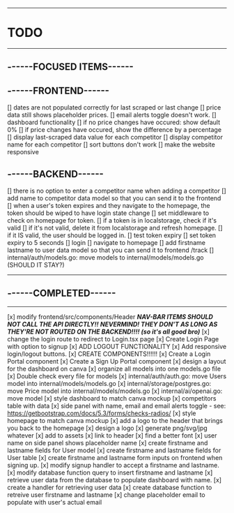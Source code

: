 --------------------------------------------------
# TODO
--------------------------------------------------

## ------FOCUSED ITEMS------

## ------FRONTEND------

[] dates are not populated correctly for last scraped or last change
[] price data still shows placeholder prices.
[] email alerts toggle doesn't work.
[] dashboard functionality
    [] if no price changes have occured: show default 0%
    [] if price changes have occured, show the difference by a percentage
    [] display last-scraped data value for each competitor
    [] display competitor name for each competitor
[] sort buttons don't work
[] make the website responsive

## ------BACKEND------

[] there is no option to enter a competitor name when adding a competitor
    [] add name to competitor data model so that you can send it to the frontend
[] when a user's token expires and they navigate to the homepage, the token should be wiped to have login state change
    [] set middleware to check on homepage for token.
        [] if a token is in localstorage, check if it's valid
            [] if it's not valid, delete it from localstorage and refresh homepage.
            [] if it IS valid, the user should be logged in.
    [] test token expiry
        [] set token expiry to 5 seconds
        [] login
        [] navigate to homepage
[] add firstname lastname to user data model so that you can send it to frontend /track
[] internal/auth/models.go: move models to internal/models/models.go (SHOULD IT STAY?)


--------------------------------------------------
## ------COMPLETED------
--------------------------------------------------
[x] modify frontend/src/components/Header
    ***NAV-BAR ITEMS SHOULD NOT CALL THE API DIRECTLY!!***
    ***NEVERMIND! THEY DON'T AS LONG AS THEY'RE NOT ROUTED ON THE BACKEND!!!! (so it's all good bro)***
    [x] change the login route to redirect to Login.tsx page
        [x] Create Login Page with option to signup
[x] ADD LOGOUT FUNCTIONALITY
    [x] Add responsive login/logout buttons.
[x] CREATE COMPONENTS!!!!!!
    [x] Create a Login Portal component
    [x] Create a Sign Up Portal component
[x] design a layout for the dashboard on canva
[x] organize all models into one models.go file
    [x] Double check every file for models
    [x] internal/auth/auth.go: move Users model into internal/models/models.go
    [x] internal/storage/postgres.go: move Price model into internal/models/models.go
    [x] internal/ai/openai.go: move model
[x] style dashboard to match canva mockup
    [x] competitors table with data
    [x] side panel with name, email and email alerts toggle 
        - see: https://getbootstrap.com/docs/5.3/forms/checks-radios/ 
[x] style homepage to match canva mockup
[x] add a logo to the header that brings you back to the homepage
    [x] design a logo
    [x] generate png/svg/jpg whatever
    [x] add to assets
    [x] link to header
[x] find a better font
[x] user name on side panel shows placeholder name
    [x] create firstname and lastname fields for User model
    [x] create firstname and lastname fields for User table
    [x] create firstname and lastname form inputs on frontend when signing up.
    [x] modify signup handler to accept a firstname and lastname.
    [x] modify database function query to insert firstname and lastname
    [x] retrieve user data from the database to populate dashboard with name.
        [x] create a handler for retrieving user data
        [x] create database function to retreive user firstname and lastname
[x] change placeholder email to populate with user's actual email
